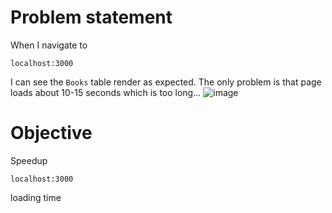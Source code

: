 # Problem statement
When I navigate to
```
localhost:3000
```
I can see the `Books` table render as expected. The only problem is that page loads about 10-15 seconds which is too long...
![image](https://user-images.githubusercontent.com/18404037/148656675-185ebba5-72af-4fcf-a528-d02b2da9d18d.png)

# Objective
Speedup 
```
localhost:3000
```
loading time
